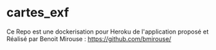 # cartes_exf

Ce Repo est une dockerisation pour Heroku de l'application proposé et Réalisé par Benoit Mirouse : https://github.com/bmirouse/
